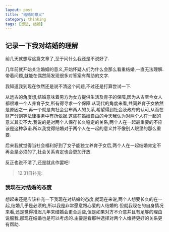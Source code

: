 ```yaml
---
layout: post
title: "结婚的意义"
category: thinking
tags: [想法, 结婚]
---
```


## 记录一下我对结婚的理解

前几天就想写这篇文章了,至于问什么我还是不说好了.

几年前就开始关注婚姻的意义,开始怀疑人们为什么会那么看重结婚,一直无法理解.带着问题,就能在偶然简发现很多对答案有帮助的文字.

我知道我到现在依然还是说不清这个问题,不过还是打算尝试一下.

从远古的角度想,结婚意味着男方为女方提供生活及育子的保障,因为从古至今女人都很难一个人养育子女,所有得寻求一个保障.从现代的角度来看,共同养育子女依然是原因之一,再一个就是向社会公布两人的关系,希望得到社会及政府的认可,从而在财产分割等法律事务中有所依据.这些在婚姻自由的今天我认为对两个人在一起的意义其实不大.我说的是对两个人保存长久稳定的关系,两个人在一起最重要的不应该是这种承诺.所以我觉得结婚对于两个人在一起的意义并不像别人眼里的那么重要.

后来我就觉得当社会福利好到了女子能独立养育子女后,两个人在一起结婚肯定不再会是必须的了,社会关系肯定也会更加开放.

反正也说不清了,还是就此作罢吧!

> 12.31日补充:

### 我现在对结婚的态度

想起来还是应该补充一下我现在对结婚的态度,就现在来说,两个人想要长久的在一起,结婚几乎是必须的,所以我是非常愿意跟心爱的人结婚的.但就我现在的自身情况来看,还是觉得推迟几年来结婚会更合适些,但是如果对方不介意并且有足够的理由说服我,那现在结婚也是可以考虑的.主要是看那种选择对两个人维持更好的关系更有帮助.